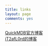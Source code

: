 ```yaml
---
title: links
layout: page
comments: yes
---
```


[QuickMDB官方博客](http://quickmdb.com "QuickMDB官方博客")  
[iT2afL0rd的博客](http://lsq.me "iT2afL0rd的博客")

